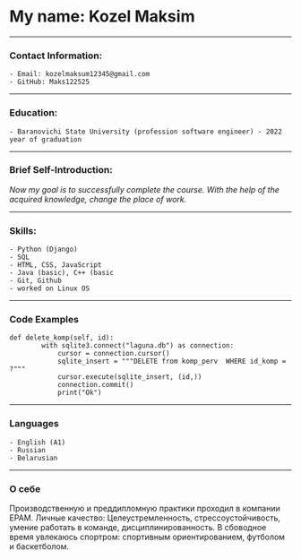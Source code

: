 # My name: Kozel Maksim 

***

### Contact Information:
    - Email: kozelmaksum12345@gmail.com
    - GitHub: Maks122525

***

### Education:
    - Baranovichi State University (profession software engineer) - 2022 year of graduation

***

### Brief Self-Introduction:
*Now my goal is to successfully complete the course. With the help of the acquired knowledge, change the place of work.*

***

### Skills:
    - Python (Django)
    - SQL
    - HTML, CSS, JavaScript
    - Java (basic), C++ (basic
    - Git, Github
    - worked on Linux OS

***

### Code Examples
```
def delete_komp(self, id):
        with sqlite3.connect("laguna.db") as connection:
            cursor = connection.cursor()
            sqlite_insert = """DELETE from komp_perv  WHERE id_komp = ?"""
            cursor.execute(sqlite_insert, (id,))
            connection.commit()
            print("Ok")
```

***

### Languages
    - English (A1)
    - Russian
    - Belarusian

***

### О себе
Производственную и преддипломную практики проходил в компании EPAM.
Личные качество: Целеустремленность, стрессоустойчивость, умение работать в команде, дисциплинированность.
В сбоводное время увлекаюсь спортром: спортивным ориентированием, футболом и баскетболом.
